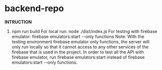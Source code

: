 # backend-repo
**INTRUCTION**
1. npm run build
For local run: node ./dist/index.js
For testing with firebase emulator: firebase emulators:start --only functions
Note: With the testing environment firebase emulator only functions, the server will only run locally so that it cannot access to any other services of the firebase that is used in the project. In order to test all the API with firebase emulator, run firebase emulators:start instead of firebase emulators:start --only functions.
